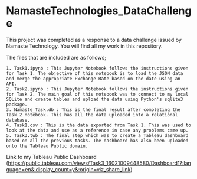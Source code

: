 # NamasteTechnologies_DataChallenge

This project was completed as a response to a data challenge issued by Namaste Technology. You will find all my work in this repository.

The files that are included are as follows;
	
	1. Task1.ipynb : This Jupyter Notebook follows the instructions given for Task 1. The objective of this notebook is to load the JSON data and merge the appropriate Exchange Rate based on the date using an API.
	2. Task2.ipynb : This Jupyter Notebook follows the instructions given for Task 2. The main goal of this notebook was to connect to my local SQLite and create tables and upload the data using Python's sqlite3 package.
	3. Namaste_Task.db : This is the final result after completing the Task 2 notebook. This has all the data uploaded into a relational database.
	4. Task1.csv : This is the data exported from Task 1. This was used to look at the data and use as a reference in case any problems came up.
	5. Task3.twb : The final step which was to create a Tableau dashboard based on all the previous tasks. The dashboard has also been uploaded onto the Tableau Public domain.


Link to my Tableau Public Dashboard (https://public.tableau.com/views/Task3_16021009448580/Dashboard1?:language=en&:display_count=y&:origin=viz_share_link)
 

